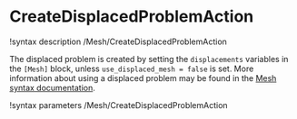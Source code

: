 # CreateDisplacedProblemAction

!syntax description /Mesh/CreateDisplacedProblemAction

The displaced problem is created by setting the `displacements` variables in the
`[Mesh]` block, unless `use_displaced_mesh = false` is set. More information about
using a displaced problem may be found in the [Mesh syntax documentation](syntax/Mesh/index.md).

!syntax parameters /Mesh/CreateDisplacedProblemAction
